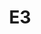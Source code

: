 ---
title: "E3"
address: ""
postalCode: 75000
city: "Paris"
label: ""
when: 2019-09-19
description: ""
draft: true
photos: []
important: false
association: ""
tags: 
- past
- upcoming

---